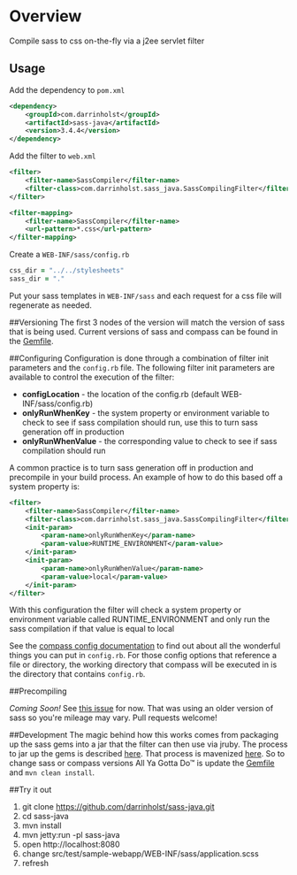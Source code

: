 # Overview
Compile sass to css on-the-fly via a j2ee servlet filter

## Usage

Add the dependency to `pom.xml`

```xml
<dependency>
    <groupId>com.darrinholst</groupId>
    <artifactId>sass-java</artifactId>
    <version>3.4.4</version>
</dependency>
```

Add the filter to `web.xml`

```xml
<filter>
    <filter-name>SassCompiler</filter-name>
    <filter-class>com.darrinholst.sass_java.SassCompilingFilter</filter-class>
</filter>

<filter-mapping>
    <filter-name>SassCompiler</filter-name>
    <url-pattern>*.css</url-pattern>
</filter-mapping>
```

Create a `WEB-INF/sass/config.rb`

```ruby
css_dir = "../../stylesheets"
sass_dir = "."
```
    
Put your sass templates in `WEB-INF/sass` and each request for a css
file will regenerate as needed.

##Versioning
The first 3 nodes of the version will match the version of sass that is being used. Current versions of sass and compass can be found in the [Gemfile](https://github.com/darrinholst/sass-java/blob/master/sass-java-gems/Gemfile).

##Configuring
Configuration is done through a combination of filter init parameters and the `config.rb` file. The following filter init parameters are available to control the execution of the filter:

* **configLocation** - the location of the config.rb (default WEB-INF/sass/config.rb)
* **onlyRunWhenKey** - the system property or environment variable to check to see if sass compilation should run, use this to turn sass generation off in production
* **onlyRunWhenValue** - the corresponding value to check to see if sass compilation should run

A common practice is to turn sass generation off in production and precompile in your build process. An example of how to do this based off a system property is:

```xml
<filter>
    <filter-name>SassCompiler</filter-name>
    <filter-class>com.darrinholst.sass_java.SassCompilingFilter</filter-class>
    <init-param>
        <param-name>onlyRunWhenKey</param-name>
        <param-value>RUNTIME_ENVIRONMENT</param-value>
    </init-param>
    <init-param>
        <param-name>onlyRunWhenValue</param-name>
        <param-value>local</param-value>
    </init-param>
</filter>
```

With this configuration the filter will check a system property or environment variable called RUNTIME_ENVIRONMENT and only run the sass compilation if that value is equal to local

See the [compass config documentation](http://compass-style.org/help/tutorials/configuration-reference/) to find out about all the wonderful things you can put in `config.rb`. For those config options that reference a file or directory, the working directory that compass will be executed in is the directory that contains `config.rb`.

##Precompiling

_Coming Soon!_ See [this issue](https://github.com/darrinholst/sass-java/issues/5#issuecomment-20601451) for now. That was using an older version of sass so you're  mileage may vary. Pull requests welcome!

##Development
The magic behind how this works comes from packaging up the sass gems into a jar that the filter can then use via jruby. The process to jar up the gems is described [here](http://blog.nicksieger.com/articles/2009/01/10/jruby-1-1-6-gems-in-a-jar/). That process is mavenized [here](https://github.com/darrinholst/sass-java/blob/master/sass-java-gems/pom.xml#L34). So to change sass or compass versions All Ya Gotta Do™ is update the [Gemfile](https://github.com/darrinholst/sass-java/blob/master/sass-java-gems/Gemfile) and `mvn clean install`.

##Try it out
1. git clone https://github.com/darrinholst/sass-java.git
2. cd sass-java
3. mvn install
4. mvn jetty:run -pl sass-java
5. open http://localhost:8080
6. change src/test/sample-webapp/WEB-INF/sass/application.scss
7. refresh
